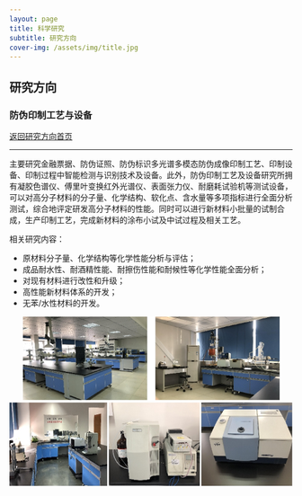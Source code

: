 ```yaml
---
layout: page
title: 科学研究
subtitle: 研究方向
cover-img: /assets/img/title.jpg
---
```

<!--
 * @Author: Conghao Wong
 * @Date: 2023-03-08 19:13:03
 * @LastEditors: Conghao Wong
 * @LastEditTime: 2023-03-12 19:10:16
 * @Description: file content
 * @Github: https://cocoon2wong.github.io
 * Copyright 2023 Conghao Wong, All Rights Reserved.
-->

<link rel="stylesheet" type="text/css" href="/assets/css/user.css">

## 研究方向

<div class="t_grid_back">
    <div>
        <h3>防伪印制工艺与设备</h3>
    </div>
    <div>
        <a class="btn btn-info btn-lg get-started-btn btn_dark" href="/researchs/researchs_index">返回研究方向首页</a>
    </div>
</div>

---

主要研究金融票据、防伪证照、防伪标识多光谱多模态防伪成像印制工艺、印制设备、印制过程中智能检测与识别技术及设备。此外，防伪印制工艺及设备研究所拥有凝胶色谱仪、傅里叶变换红外光谱仪、表面张力仪、耐磨耗试验机等测试设备，可以对高分子材料的分子量、化学结构、软化点、含水量等多项指标进行全面分析测试，综合地评定研发高分子材料的性能。同时可以进行新材料小批量的试制合成，生产印制工艺，完成新材料的涂布小试及中试过程及相关工艺。

相关研究内容：
- 原材料分子量、化学结构等化学性能分析与评估；
- 成品耐水性、耐酒精性能、耐擦伤性能和耐候性等化学性能全面分析；
- 对现有材料进行改性和升级；
- 高性能新材料体系的开发；
- 无苯/水性材料的开发。

<div align="center">
    <img style="height: 150px;" src="/assets/img/researchs/3/image001.png">
    <img style="height: 150px;" src="/assets/img/researchs/3/image002.png">
</div> 
